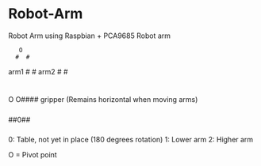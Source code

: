 # Robot-Arm
Robot Arm using Raspbian + PCA9685
Robot arm 
       
       O
      #  #
arm1 #     # arm2
    #        #
   #           #
  O              O#### gripper (Remains horizontal when moving arms)
#####
##0##
#####

0: Table, not yet in place (180 degrees rotation)
1: Lower arm
2: Higher arm

O = Pivot point